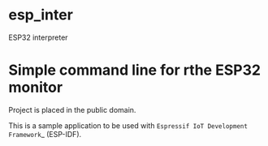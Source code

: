 # esp_inter
ESP32 interpreter

# Simple command line for rthe ESP32 monitor

Project is placed in the public domain.

This is a sample application to be used with 
`Espressif IoT Development Framework`_ (ESP-IDF). 
